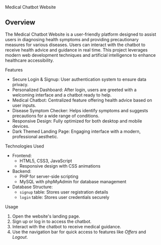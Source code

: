 Medical Chatbot Website

## Overview
The Medical Chatbot Website is a user-friendly platform designed to assist users in diagnosing health symptoms and providing precautionary measures for various diseases. Users can interact with the chatbot to receive health advice and guidance in real time. This project leverages modern web development techniques and artificial intelligence to enhance healthcare accessibility.

 Features
- Secure Login & Signup: User authentication system to ensure data privacy.
- Personalized Dashboard: After login, users are greeted with a welcoming interface and a chatbot ready to help.
- Medical Chatbot: Centralized feature offering health advice based on user inputs.
- Disease Symptom Checker: Helps identify symptoms and suggests precautions for a wide range of conditions.
- Responsive Design: Fully optimized for both desktop and mobile devices.
- Dark Themed Landing Page: Engaging interface with a modern, professional aesthetic.

 Technologies Used
- Frontend:
  - HTML5, CSS3, JavaScript
  - Responsive design with CSS animations
- Backend:
  - PHP for server-side scripting
  - MySQL with phpMyAdmin for database management
- Database Structure:
  - `signup` table: Stores user registration details
  - `login` table: Stores user credentials securely

Usage
1. Open the website's landing page.
2. Sign up or log in to access the chatbot.
3. Interact with the chatbot to receive medical guidance.
4. Use the navigation bar for quick access to features like *Offers* and *Logout*.

